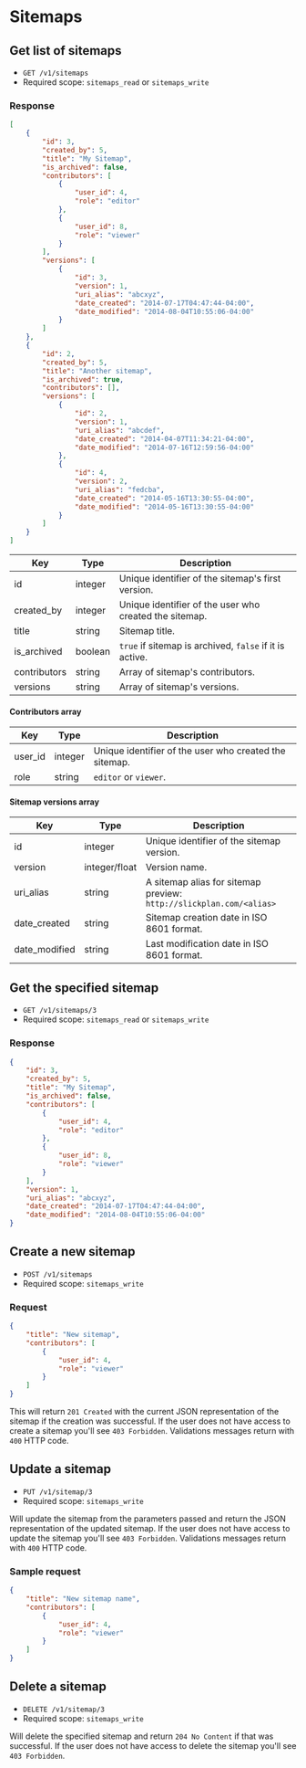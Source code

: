 # Sitemaps

## Get list of sitemaps

* `GET /v1/sitemaps`
* Required scope: `sitemaps_read` or `sitemaps_write`

### Response
``` json
[
    {
        "id": 3,
        "created_by": 5,
        "title": "My Sitemap",
        "is_archived": false,
        "contributors": [
            {
                "user_id": 4,
                "role": "editor"
            },
            {
                "user_id": 8,
                "role": "viewer"
            }
        ],
        "versions": [
            {
                "id": 3,
                "version": 1,
                "uri_alias": "abcxyz",
                "date_created": "2014-07-17T04:47:44-04:00",
                "date_modified": "2014-08-04T10:55:06-04:00"
            }
        ]
    },
    {
        "id": 2,
        "created_by": 5,
        "title": "Another sitemap",
        "is_archived": true,
        "contributors": [],
        "versions": [
            {
                "id": 2,
                "version": 1,
                "uri_alias": "abcdef",
                "date_created": "2014-04-07T11:34:21-04:00",
                "date_modified": "2014-07-16T12:59:56-04:00"
            },
            {
                "id": 4,
                "version": 2,
                "uri_alias": "fedcba",
                "date_created": "2014-05-16T13:30:55-04:00",
                "date_modified": "2014-05-16T13:30:55-04:00"
            }
        ]
    }
]
```
Key | Type | Description
--- | --- | ---
id | integer | Unique identifier of the sitemap's first version.
created_by | integer | Unique identifier of the user who created the sitemap.
title | string | Sitemap title.
is_archived | boolean | `true` if sitemap is archived, `false` if it is active.
contributors | string | Array of sitemap's contributors.
versions | string | Array of sitemap's versions.

#### Contributors array
Key | Type | Description
--- | --- | ---
user_id | integer | Unique identifier of the user who created the sitemap.
role | string | `editor` or `viewer`.

#### Sitemap versions array
Key | Type | Description
--- | --- | ---
id | integer | Unique identifier of the sitemap version.
version | integer/float | Version name.
uri_alias | string | A sitemap alias for sitemap preview: `http://slickplan.com/<alias>`
date_created | string | Sitemap creation date in ISO 8601 format.
date_modified | string | Last modification date in ISO 8601 format.

## Get the specified sitemap

* `GET /v1/sitemaps/3`
* Required scope: `sitemaps_read` or `sitemaps_write`

### Response
``` json
{
    "id": 3,
    "created_by": 5,
    "title": "My Sitemap",
    "is_archived": false,
    "contributors": [
        {
            "user_id": 4,
            "role": "editor"
        },
        {
            "user_id": 8,
            "role": "viewer"
        }
    ],
    "version": 1,
    "uri_alias": "abcxyz",
    "date_created": "2014-07-17T04:47:44-04:00",
    "date_modified": "2014-08-04T10:55:06-04:00"
}
```

## Create a new sitemap

* `POST /v1/sitemaps`
* Required scope: `sitemaps_write`

### Request
``` json
{
    "title": "New sitemap",
    "contributors": [
        {
            "user_id": 4,
            "role": "viewer"
        }
    ]
}
```

This will return `201 Created` with the current JSON representation of the sitemap if the creation was successful. If the user does not have access to create a sitemap you'll see `403 Forbidden`. Validations messages return with `400` HTTP code.

## Update a sitemap

* `PUT /v1/sitemap/3`
* Required scope: `sitemaps_write`

Will update the sitemap from the parameters passed and return the JSON representation of the updated sitemap. If the user does not have access to update the sitemap you'll see `403 Forbidden`. Validations messages return with `400` HTTP code.

### Sample request
``` json
{
    "title": "New sitemap name",
    "contributors": [
        {
            "user_id": 4,
            "role": "viewer"
        }
    ]
}
```

## Delete a sitemap

* `DELETE /v1/sitemap/3`
* Required scope: `sitemaps_write`

Will delete the specified sitemap and return `204 No Content` if that was successful. If the user does not have access to delete the sitemap you'll see `403 Forbidden`.
